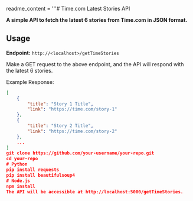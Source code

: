 readme_content = '''# Time.com Latest Stories API

**A simple API to fetch the latest 6 stories from Time.com in JSON format.**

## Usage

**Endpoint:** `http://<localhost>/getTimeStories`

Make a GET request to the above endpoint, and the API will respond with the latest 6 stories.

Example Response:
```json
[
    {
        "title": "Story 1 Title",
        "link": "https://time.com/story-1"
    },
    {
        "title": "Story 2 Title",
        "link": "https://time.com/story-2"
    },
    ...
]
git clone https://github.com/your-username/your-repo.git
cd your-repo
# Python
pip install requests
pip install beautifulsoup4
# Node.js
npm install
The API will be accessible at http://localhost:5000/getTimeStories.


